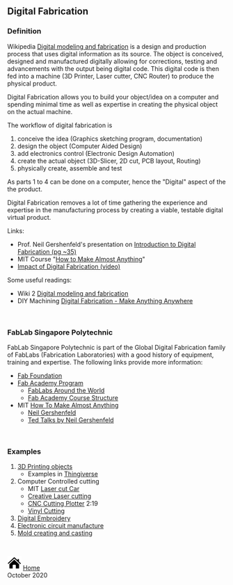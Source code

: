 ## Digital Fabrication

### Definition

Wikipedia [Digital modeling and fabrication](https://en.wikipedia.org/wiki/Digital_modeling_and_fabrication) is a design and production process that uses digital information as its source.  The object is conceived, designed and manufactured digitally allowing for corrections, testing and advancements with the output being digital code.  This digital code is then fed into a machine (3D Printer, Laser cutter, CNC Router) to produce the physical product.

Digital Fabrication allows you to build your object/idea on a computer and spending minimal time as well as expertise in creating the physical object on the actual machine.

The workflow of digital fabrication is 

1. conceive the idea (Graphics sketching program, documentation)
2. design the object (Computer Aided Design)
3. add electronics control (Electronic Design Automation)
4. create the actual object (3D-Slicer, 2D cut, PCB layout, Routing)
5. physically create, assemble and test

As parts 1 to 4 can be done on a computer, hence the "Digital" aspect of the the product.

Digital Fabrication removes a lot of time gathering the experience and expertise in the manufacturing process by creating a viable, testable digital virtual product.

Links:

- Prof. Neil Gershenfeld's presentation on [Introduction to Digital Fabrication (pg ~35)](http://ng.cba.mit.edu/show/script/19.09.fab.html) 
- MIT Course "[How to Make Almost Anything](https://ocw.mit.edu/courses/media-arts-and-sciences/mas-863-how-to-make-almost-anything-fall-2002/)"
- [Impact of Digital Fabrication (video)](http://ng.cba.mit.edu/show/slide/16.08.fablabs.html?20:%7B%22duration%22%3A0%2C%22controls%22%3A1%2C%22autoplay%22%3A1%2C%22toplay%22%3A1%7D&17.12.revolutions.html&17.03.Moore.html&17.03.MooreAltair.html&17.03.MooreAltairLass.html&13.08.PopSci.html&17.07.whirlmill.html&16.12.Analyzer.html&17.08.ShannonVonNeumann.html&16.03.amino.html&19.08.papers.html&19.05.alums.html&19.05.tools.html&12.06.HTMAA.html&17.12.TX-0.html&17.12.PDP.html&12.01.no_reason.html&12.07.ten.html&17.03.1e3.0.html&17.03.1e3.1.html&16.08.fablabs.html&18.01.fablab.html&13.11.projects.html&18.04.labmap.html&14.03.Blair.html&13.04.CITC.html&11.06.Haystack.html&17.12.Bhutan.html&17.04.floating.html&19.01.PW.html&13.10.NI.html&15.01.Israel.html&10.08.innovate.html&19.08.Academany.html&18.01.projects.html&15.04.fabeconomy.html&16.08.HTGAA.html&18.01.textile.html&12.01.distance_distributed.html&09.05.Seymour_turtle.html&14.05.FAB10.html&14.07.pledge.html&18.08.FabCity.html&17.11.Poblenou.html&14.06.mobile-WH.html&14.06.NFLN.html&16.07.SDGGHL.html&18.09.TdH.html&15.08.FAB11.html&16.07.FAB12.html&17.04.FAB13.html&18.03.FAB14.html&19.03.FAB15.html&18.01.FAB16.html&19.05.FFACIOn.html&17.06.iorgs.html&17.03.1e3.2.html&17.06.MTM.html&19.05.machines.html&17.06.modular.html&17.03.Jens.html&19.07.squidworks.html&18.01.Jake.html&19.05.M3Ds.html&17.03.1e3.3.html&17.12.inventory.html&17.06.assemble.html&15.04.digcompn.html&19.09.robots.html&19.04.wing.html&17.03.1e3.4.html&16.12.speed.html&19.05.AAproject.html&19.08.printmin.html&16.04.assemstructn.html&16.12.elfn.html&19.07.assembler.html&19.05.robots.html&18.04.walk_control.html&17.11.aligning.html&17.08.2DOFdesign.html&16.12.FTG.html&18.04.JVNTuring.html&16.04.Mars.html&17.03.1e3.4.html&17.11.DR.html&blank.html)

Some useful readings:

- Wiki 2 [Digital modeling and fabrication](https://wiki2.org/en/Digital_modeling_and_fabrication)
- DIY Machining [Digital Fabrication - Make Anything Anywhere](https://diymachining.com/digital-fabrication/)

&nbsp;

### FabLab Singapore Polytechnic

FabLab Singapore Polytechnic is part of the Global Digital Fabrication family of FabLabs (Fabrication Laboratories) with a good history of equipment, training and expertise.  The following links provide more information:

- [Fab Foundation](https://fabfoundation.org/)
- [Fab Academy Program](http://fabacademy.org/)
    - [FabLabs Around the World](https://www.fablabs.io/labs/map)
    - [Fab Academy Course Structure](http://fabacademy.org/about/course.html)
- MIT [How To Make Almost Anything](https://ocw.mit.edu/courses/media-arts-and-sciences/mas-863-how-to-make-almost-anything-fall-2002/)
    - [Neil Gershenfeld](https://en.wikipedia.org/wiki/Neil_Gershenfeld)
    - [Ted Talks by Neil Gershenfeld](https://www.ted.com/speakers/neil_gershenfeld)

&nbsp;

### Examples

1.  [3D Printing objects](https://www.pinterest.com/kyracwu/digital-fabrication-3d-printing/)
    - Examples in [Thingiverse](https://www.thingiverse.com/)
2.  Computer Controlled cutting 
    - MIT [Laser cut Car](http://fab.cba.mit.edu/classes/863.14/people/dan_chen/computer-controlled-cutting-laser-cutter/)
    - [Creative Laser cutting](https://youtu.be/W58UjRpXQ9I)
    - [CNC Cutting Plotter](https://youtu.be/HsxXjeY6vNI) 2:19
    - [Vinyl Cutting](https://youtu.be/10-DYGvMFPc)
3.  [Digital Embroidery](https://youtu.be/-wzg5eXeawk)
4.  [Electronic circuit manufacture](https://youtu.be/_6Zw9PPKF5g)
5.  [Mold creating and casting](https://youtu.be/b4MDJBi2OZI)

&nbsp;

[![Home](images/home.png "Home")](index.md) [Home](index.md)   
October 2020